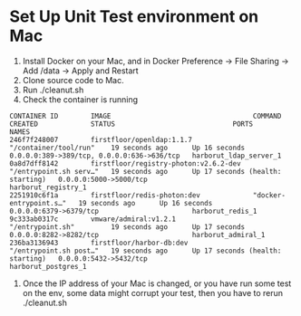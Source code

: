 # Set Up Unit Test environment on Mac 

1. Install Docker on your Mac, and in Docker Preference -> File Sharing -> Add /data -> Apply and Restart
1. Clone source code to Mac.
1. Run ./cleanut.sh
1. Check the container is running
```
CONTAINER ID        IMAGE                                   COMMAND                  CREATED             STATUS                             PORTS                                        NAMES
246f7f248007        firstfloor/openldap:1.1.7               "/container/tool/run"    19 seconds ago      Up 16 seconds                      0.0.0.0:389->389/tcp, 0.0.0.0:636->636/tcp   harborut_ldap_server_1
0a8d7dff8142        firstfloor/registry-photon:v2.6.2-dev   "/entrypoint.sh serv…"   19 seconds ago      Up 17 seconds (health: starting)   0.0.0.0:5000->5000/tcp                       harborut_registry_1
2251910c6f1a        firstfloor/redis-photon:dev             "docker-entrypoint.s…"   19 seconds ago      Up 16 seconds                      0.0.0.0:6379->6379/tcp                       harborut_redis_1
9c333ab0317c        vmware/admiral:v1.2.1                   "/entrypoint.sh"         19 seconds ago      Up 17 seconds                      0.0.0.0:8282->8282/tcp                       harborut_admiral_1
236ba3136943        firstfloor/harbor-db:dev                "/entrypoint.sh post…"   19 seconds ago      Up 17 seconds (health: starting)   0.0.0.0:5432->5432/tcp                       harborut_postgres_1
```

1. Once the IP address of your Mac is changed, or you have run some test on the env, some data might corrupt your test, then you have to rerun ./cleanut.sh